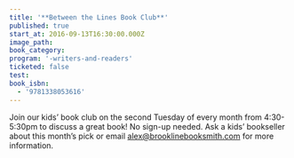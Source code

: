 ```yaml
---
title: '**Between the Lines Book Club**'
published: true
start_at: 2016-09-13T16:30:00.000Z
image_path:
book_category:
program: '-writers-and-readers'
ticketed: false
test:
book_isbn:
  - '9781338053616'
---
```



Join our kids’ book club on the second Tuesday of every month from 4:30-5:30pm to discuss a great book! No sign-up needed. Ask a kids’ bookseller about this month’s pick or email alex@brooklinebooksmith.com for more information.